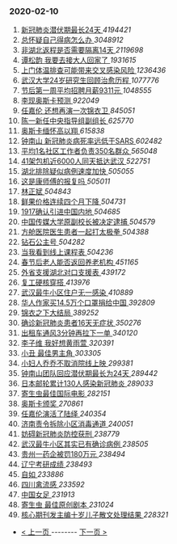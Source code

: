 ### 2020-02-10 
1. [ 新冠肺炎潜伏期最长24天 ](https://s.weibo.com/weibo?q=%E6%96%B0%E5%86%A0%E8%82%BA%E7%82%8E%E6%BD%9C%E4%BC%8F%E6%9C%9F%E6%9C%80%E9%95%BF24%E5%A4%A9&Refer=top) *4194421*
1. [ 总怀疑自己得病怎么办 ](https://s.weibo.com/weibo?q=%23%E6%80%BB%E6%80%80%E7%96%91%E8%87%AA%E5%B7%B1%E5%BE%97%E7%97%85%E6%80%8E%E4%B9%88%E5%8A%9E%23&Refer=top) *3048912*
1. [ 非湖北返程是否需要隔离14天 ](https://s.weibo.com/weibo?q=%E9%9D%9E%E6%B9%96%E5%8C%97%E8%BF%94%E7%A8%8B%E6%98%AF%E5%90%A6%E9%9C%80%E8%A6%81%E9%9A%94%E7%A6%BB14%E5%A4%A9&Refer=top) *2119698*
1. [ 谭松韵 我要去接大人回家了 ](https://s.weibo.com/weibo?q=%E8%B0%AD%E6%9D%BE%E9%9F%B5%20%E6%88%91%E8%A6%81%E5%8E%BB%E6%8E%A5%E5%A4%A7%E4%BA%BA%E5%9B%9E%E5%AE%B6%E4%BA%86&Refer=top) *1931615*
1. [ 上门体温排查可能带来交叉感染风险 ](https://s.weibo.com/weibo?q=%E4%B8%8A%E9%97%A8%E4%BD%93%E6%B8%A9%E6%8E%92%E6%9F%A5%E5%8F%AF%E8%83%BD%E5%B8%A6%E6%9D%A5%E4%BA%A4%E5%8F%89%E6%84%9F%E6%9F%93%E9%A3%8E%E9%99%A9&Refer=top) *1236436*
1. [ 武汉大学24岁研究生回顾治愈历程 ](https://s.weibo.com/weibo?q=%23%E6%AD%A6%E6%B1%89%E5%A4%A7%E5%AD%A624%E5%B2%81%E7%A0%94%E7%A9%B6%E7%94%9F%E5%9B%9E%E9%A1%BE%E6%B2%BB%E6%84%88%E5%8E%86%E7%A8%8B%23&Refer=top) *1077776*
1. [ 节后第一周平均招聘月薪9311元 ](https://s.weibo.com/weibo?q=%23%E8%8A%82%E5%90%8E%E7%AC%AC%E4%B8%80%E5%91%A8%E5%B9%B3%E5%9D%87%E6%8B%9B%E8%81%98%E6%9C%88%E8%96%AA9311%E5%85%83%23&Refer=top) *1048555*
1. [ 李现奥斯卡预测 ](https://s.weibo.com/weibo?q=%E6%9D%8E%E7%8E%B0%E5%A5%A5%E6%96%AF%E5%8D%A1%E9%A2%84%E6%B5%8B&Refer=top) *922049*
1. [ 任嘉伦 还想再演一次锦衣卫 ](https://s.weibo.com/weibo?q=%E4%BB%BB%E5%98%89%E4%BC%A6%20%E8%BF%98%E6%83%B3%E5%86%8D%E6%BC%94%E4%B8%80%E6%AC%A1%E9%94%A6%E8%A1%A3%E5%8D%AB&Refer=top) *845051*
1. [ 陈一新任中央指导组副组长 ](https://s.weibo.com/weibo?q=%E9%99%88%E4%B8%80%E6%96%B0%E4%BB%BB%E4%B8%AD%E5%A4%AE%E6%8C%87%E5%AF%BC%E7%BB%84%E5%89%AF%E7%BB%84%E9%95%BF&Refer=top) *625770*
1. [ 奥斯卡缅怀高以翔 ](https://s.weibo.com/weibo?q=%E5%A5%A5%E6%96%AF%E5%8D%A1%E7%BC%85%E6%80%80%E9%AB%98%E4%BB%A5%E7%BF%94&Refer=top) *615838*
1. [ 钟南山 新冠肺炎病死率远低于SARS ](https://s.weibo.com/weibo?q=%E9%92%9F%E5%8D%97%E5%B1%B1%20%E6%96%B0%E5%86%A0%E8%82%BA%E7%82%8E%E7%97%85%E6%AD%BB%E7%8E%87%E8%BF%9C%E4%BD%8E%E4%BA%8ESARS&Refer=top) *602482*
1. [ 平均1名社区工作者负责350名群众 ](https://s.weibo.com/weibo?q=%23%E5%B9%B3%E5%9D%871%E5%90%8D%E7%A4%BE%E5%8C%BA%E5%B7%A5%E4%BD%9C%E8%80%85%E8%B4%9F%E8%B4%A3350%E5%90%8D%E7%BE%A4%E4%BC%97%23&Refer=top) *565048*
1. [ 41架包机近6000人同天抵达武汉 ](https://s.weibo.com/weibo?q=%2341%E6%9E%B6%E5%8C%85%E6%9C%BA%E8%BF%916000%E4%BA%BA%E5%90%8C%E5%A4%A9%E6%8A%B5%E8%BE%BE%E6%AD%A6%E6%B1%89%23&Refer=top) *522751*
1. [ 湖北排除疑似病例速度加快 ](https://s.weibo.com/weibo?q=%23%E6%B9%96%E5%8C%97%E6%8E%92%E9%99%A4%E7%96%91%E4%BC%BC%E7%97%85%E4%BE%8B%E9%80%9F%E5%BA%A6%E5%8A%A0%E5%BF%AB%23&Refer=top) *505055*
1. [ 这是康师傅的报复吗 ](https://s.weibo.com/weibo?q=%E8%BF%99%E6%98%AF%E5%BA%B7%E5%B8%88%E5%82%85%E7%9A%84%E6%8A%A5%E5%A4%8D%E5%90%97&Refer=top) *505011*
1. [ 林正斌 ](https://s.weibo.com/weibo?q=%E6%9E%97%E6%AD%A3%E6%96%8C&Refer=top) *504843*
1. [ 鲜果价格连续四个月下降 ](https://s.weibo.com/weibo?q=%23%E9%B2%9C%E6%9E%9C%E4%BB%B7%E6%A0%BC%E8%BF%9E%E7%BB%AD%E5%9B%9B%E4%B8%AA%E6%9C%88%E4%B8%8B%E9%99%8D%23&Refer=top) *504731*
1. [ 1917确认引进中国内地 ](https://s.weibo.com/weibo?q=1917%E7%A1%AE%E8%AE%A4%E5%BC%95%E8%BF%9B%E4%B8%AD%E5%9B%BD%E5%86%85%E5%9C%B0&Refer=top) *504685*
1. [ 中国传媒大学原副校长被决定逮捕 ](https://s.weibo.com/weibo?q=%23%E4%B8%AD%E5%9B%BD%E4%BC%A0%E5%AA%92%E5%A4%A7%E5%AD%A6%E5%8E%9F%E5%89%AF%E6%A0%A1%E9%95%BF%E8%A2%AB%E5%86%B3%E5%AE%9A%E9%80%AE%E6%8D%95%23&Refer=top) *504579*
1. [ 方舱医院医生患者一起打太极拳 ](https://s.weibo.com/weibo?q=%23%E6%96%B9%E8%88%B1%E5%8C%BB%E9%99%A2%E5%8C%BB%E7%94%9F%E6%82%A3%E8%80%85%E4%B8%80%E8%B5%B7%E6%89%93%E5%A4%AA%E6%9E%81%E6%8B%B3%23&Refer=top) *504388*
1. [ 钻石公主号 ](https://s.weibo.com/weibo?q=%E9%92%BB%E7%9F%B3%E5%85%AC%E4%B8%BB%E5%8F%B7&Refer=top) *504282*
1. [ 当我看到线上课程表 ](https://s.weibo.com/weibo?q=%23%E5%BD%93%E6%88%91%E7%9C%8B%E5%88%B0%E7%BA%BF%E4%B8%8A%E8%AF%BE%E7%A8%8B%E8%A1%A8%23&Refer=top) *504236*
1. [ 春节后老人能否返回养老机构 ](https://s.weibo.com/weibo?q=%E6%98%A5%E8%8A%82%E5%90%8E%E8%80%81%E4%BA%BA%E8%83%BD%E5%90%A6%E8%BF%94%E5%9B%9E%E5%85%BB%E8%80%81%E6%9C%BA%E6%9E%84&Refer=top) *451165*
1. [ 外省支援湖北对口支援表 ](https://s.weibo.com/weibo?q=%23%E5%A4%96%E7%9C%81%E6%94%AF%E6%8F%B4%E6%B9%96%E5%8C%97%E5%AF%B9%E5%8F%A3%E6%94%AF%E6%8F%B4%E8%A1%A8%23&Refer=top) *439172*
1. [ 复工硬核穿搭 ](https://s.weibo.com/weibo?q=%E5%A4%8D%E5%B7%A5%E7%A1%AC%E6%A0%B8%E7%A9%BF%E6%90%AD&Refer=top) *413976*
1. [ 武汉最牛小区住户无一感染 ](https://s.weibo.com/weibo?q=%23%E6%AD%A6%E6%B1%89%E6%9C%80%E7%89%9B%E5%B0%8F%E5%8C%BA%E4%BD%8F%E6%88%B7%E6%97%A0%E4%B8%80%E6%84%9F%E6%9F%93%23&Refer=top) *410889*
1. [ 华人作家买14.5万个口罩捐给中国 ](https://s.weibo.com/weibo?q=%E5%8D%8E%E4%BA%BA%E4%BD%9C%E5%AE%B6%E4%B9%B014.5%E4%B8%87%E4%B8%AA%E5%8F%A3%E7%BD%A9%E6%8D%90%E7%BB%99%E4%B8%AD%E5%9B%BD&Refer=top) *392809*
1. [ 锦衣之下大结局 ](https://s.weibo.com/weibo?q=%E9%94%A6%E8%A1%A3%E4%B9%8B%E4%B8%8B%E5%A4%A7%E7%BB%93%E5%B1%80&Refer=top) *389252*
1. [ 确诊新冠肺炎患者16天无症状 ](https://s.weibo.com/weibo?q=%23%E7%A1%AE%E8%AF%8A%E6%96%B0%E5%86%A0%E8%82%BA%E7%82%8E%E6%82%A3%E8%80%8516%E5%A4%A9%E6%97%A0%E7%97%87%E7%8A%B6%23&Refer=top) *350276*
1. [ 出租车通风3分钟再拉下一单 ](https://s.weibo.com/weibo?q=%E5%87%BA%E7%A7%9F%E8%BD%A6%E9%80%9A%E9%A3%8E3%E5%88%86%E9%92%9F%E5%86%8D%E6%8B%89%E4%B8%8B%E4%B8%80%E5%8D%95&Refer=top) *340120*
1. [ 李子维 我好想黄雨萱 ](https://s.weibo.com/weibo?q=%E6%9D%8E%E5%AD%90%E7%BB%B4%20%E6%88%91%E5%A5%BD%E6%83%B3%E9%BB%84%E9%9B%A8%E8%90%B1&Refer=top) *320391*
1. [ 小丑 最佳男主角 ](https://s.weibo.com/weibo?q=%E5%B0%8F%E4%B8%91%20%E6%9C%80%E4%BD%B3%E7%94%B7%E4%B8%BB%E8%A7%92&Refer=top) *303305*
1. [ 小妇人乔乔不取消院线上映 ](https://s.weibo.com/weibo?q=%23%E5%B0%8F%E5%A6%87%E4%BA%BA%E4%B9%94%E4%B9%94%E4%B8%8D%E5%8F%96%E6%B6%88%E9%99%A2%E7%BA%BF%E4%B8%8A%E6%98%A0%23&Refer=top) *299381*
1. [ 钟南山团队回应潜伏期最长为24天 ](https://s.weibo.com/weibo?q=%E9%92%9F%E5%8D%97%E5%B1%B1%E5%9B%A2%E9%98%9F%E5%9B%9E%E5%BA%94%E6%BD%9C%E4%BC%8F%E6%9C%9F%E6%9C%80%E9%95%BF%E4%B8%BA24%E5%A4%A9&Refer=top) *289442*
1. [ 日本邮轮累计130人感染新冠肺炎 ](https://s.weibo.com/weibo?q=%E6%97%A5%E6%9C%AC%E9%82%AE%E8%BD%AE%E7%B4%AF%E8%AE%A1130%E4%BA%BA%E6%84%9F%E6%9F%93%E6%96%B0%E5%86%A0%E8%82%BA%E7%82%8E&Refer=top) *289033*
1. [ 寄生虫最佳国际电影 ](https://s.weibo.com/weibo?q=%23%E5%AF%84%E7%94%9F%E8%99%AB%E6%9C%80%E4%BD%B3%E5%9B%BD%E9%99%85%E7%94%B5%E5%BD%B1%23&Refer=top) *282151*
1. [ 奥斯卡颁奖 ](https://s.weibo.com/weibo?q=%E5%A5%A5%E6%96%AF%E5%8D%A1%E9%A2%81%E5%A5%96&Refer=top) *270861*
1. [ 任嘉伦演活了陆绎 ](https://s.weibo.com/weibo?q=%E4%BB%BB%E5%98%89%E4%BC%A6%E6%BC%94%E6%B4%BB%E4%BA%86%E9%99%86%E7%BB%8E&Refer=top) *240354*
1. [ 济南责令拆除小区消毒通道 ](https://s.weibo.com/weibo?q=%E6%B5%8E%E5%8D%97%E8%B4%A3%E4%BB%A4%E6%8B%86%E9%99%A4%E5%B0%8F%E5%8C%BA%E6%B6%88%E6%AF%92%E9%80%9A%E9%81%93&Refer=top) *240051*
1. [ 妨碍新冠肺炎防控获刑 ](https://s.weibo.com/weibo?q=%E5%A6%A8%E7%A2%8D%E6%96%B0%E5%86%A0%E8%82%BA%E7%82%8E%E9%98%B2%E6%8E%A7%E8%8E%B7%E5%88%91&Refer=top) *238779*
1. [ 武汉最牛小区其实已有确诊病例 ](https://s.weibo.com/weibo?q=%E6%AD%A6%E6%B1%89%E6%9C%80%E7%89%9B%E5%B0%8F%E5%8C%BA%E5%85%B6%E5%AE%9E%E5%B7%B2%E6%9C%89%E7%A1%AE%E8%AF%8A%E7%97%85%E4%BE%8B&Refer=top) *238505*
1. [ 贵州一药企被罚180万元 ](https://s.weibo.com/weibo?q=%E8%B4%B5%E5%B7%9E%E4%B8%80%E8%8D%AF%E4%BC%81%E8%A2%AB%E7%BD%9A180%E4%B8%87%E5%85%83&Refer=top) *238494*
1. [ 辽宁考研成绩 ](https://s.weibo.com/weibo?q=%E8%BE%BD%E5%AE%81%E8%80%83%E7%A0%94%E6%88%90%E7%BB%A9&Refer=top) *238493*
1. [ 自如 ](https://s.weibo.com/weibo?q=%E8%87%AA%E5%A6%82&Refer=top) *233886*
1. [ 四川禽流感 ](https://s.weibo.com/weibo?q=%E5%9B%9B%E5%B7%9D%E7%A6%BD%E6%B5%81%E6%84%9F&Refer=top) *233592*
1. [ 中国女足 ](https://s.weibo.com/weibo?q=%E4%B8%AD%E5%9B%BD%E5%A5%B3%E8%B6%B3&Refer=top) *231913*
1. [ 寄生虫 最佳原创剧本 ](https://s.weibo.com/weibo?q=%E5%AF%84%E7%94%9F%E8%99%AB%20%E6%9C%80%E4%BD%B3%E5%8E%9F%E5%88%9B%E5%89%A7%E6%9C%AC&Refer=top) *231024*
1. [ 核心期刊发主编十岁儿子散文处理结果 ](https://s.weibo.com/weibo?q=%E6%A0%B8%E5%BF%83%E6%9C%9F%E5%88%8A%E5%8F%91%E4%B8%BB%E7%BC%96%E5%8D%81%E5%B2%81%E5%84%BF%E5%AD%90%E6%95%A3%E6%96%87%E5%A4%84%E7%90%86%E7%BB%93%E6%9E%9C&Refer=top) *228321* 

- [ < 上一页 ](https://github.com/able8/weibo-hot-record/blob/master/2020-02-09.md) -------- [ 下一页 > ](https://github.com/able8/weibo-hot-record/blob/master/2020-02-11.md)